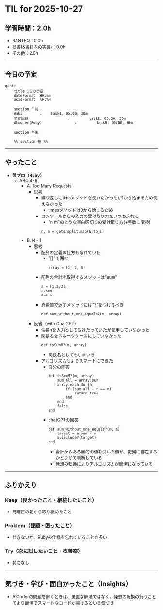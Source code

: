 # TIL for 2025-10-27
## **学習時間**：2.0h  
- RANTEQ：0.0h  
- 読書(&書籍内の実習)：0.0h  
- その他：2.0h
----
## 今日の予定
```mermaid
gantt
    title 1日の予定
    dateFormat  HH:mm
    axisFormat  %H:%M

    section 午前
    Anki        :    task1, 05:00, 30m
    学習記録                  :         task2, 05:30, 30m
    Atcoder(Ruby)               :         task5, 06:00, 60m

    section 午後
    
    %% section 夜 %%
```
---
## やったこと
- **競プロ（Ruby）**
	- ABC 429
		- A. Too Many Requests
			- 思考
				- 繰り返しにtimsメソッドを使いたかったが1から始まるため使えなかった
					- timesメソッドは0から始まるため
				- コンソールからの入力の受け取り方をいつも忘れる
					- "n m"のような空白区切りの受け取り方(+整数に変換)
					```
					n, m = gets.split.map(&:to_i)
					```
		- B. N - 1
			- 思考
				- 配列の定義の仕方も忘れていた
					- "[]"で囲む
						```
						array = [1, 2, 3]
						```
				- 配列の合計を取得するメソッドは"sum"
					```
					a = [1,2,3]; 
					a.sum 
					#=> 6
					```
				- 真偽値で返すメソッドには"?"をつけるべき
					```
					def sum_without_one_equals?(m, array)
					```
			- 反省（with ChatGPT)
				- 個数nを入力として受けたっていたが使用していなかった
				- 関数名をスネークケースにしていなかった
					```		  
					def isSumM?(m, array)
					```
					- 関数名としてもいまいち
				- アルゴリズムもよりスマートにできた
					- 自分の回答
						```
						def isSumM?(m, array)
							sum_all = array.sum
							array.each do |n|
								if (sum_all - n == m)
									return true
								end
							end
							false
						end
						```
					- chatGPTの回答
						```
						def sum_without_one_equals?(m, a)
							target = a.sum - m
							a.include?(target)
						end
						```
						- 合計からある目的の値を引いた値が、配列に存在するかどうかで判断している
						- 発想の転換によりアルゴリズムが簡潔になっている
---
## ふりかえり
### Keep（良かったこと・継続したいこと）
- 月曜日の朝から取り組めたこと
### Problem（課題・困ったこと）
- 仕方ないが、Rubyの仕様を忘れていることが多い
### Try（次に試したいこと・改善案）
- 特になし
---
## 気づき・学び・面白かったこと（Insights）
- AtCoderの問題を解くときは、愚直な解法ではなく、発想の転換の行うことでより簡潔でスマートなコードが書けるという気づき
